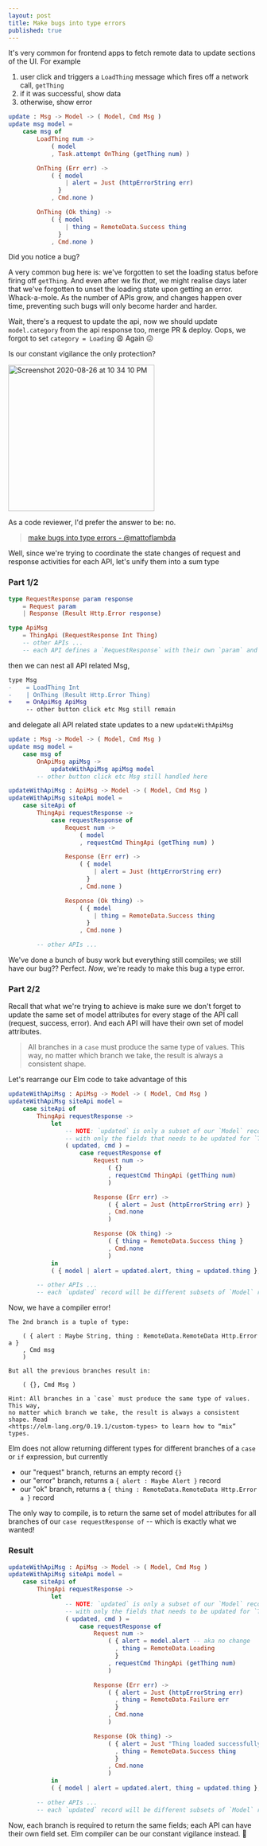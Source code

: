 ```yaml
---
layout: post
title: Make bugs into type errors
published: true
---
```

It's very common for frontend apps to fetch remote data to update sections of the UI. For example

1. user click and triggers a `LoadThing` message which fires off a network call, `getThing`
1. if it was successful, show data
1. otherwise, show error

``` elm
update : Msg -> Model -> ( Model, Cmd Msg )
update msg model =
    case msg of
        LoadThing num ->
            ( model
            , Task.attempt OnThing (getThing num) )

        OnThing (Err err) ->
            ( { model
                | alert = Just (httpErrorString err)
              }
            , Cmd.none )

        OnThing (Ok thing) ->
            ( { model
                | thing = RemoteData.Success thing
              }
            , Cmd.none )
```

Did you notice a bug?

A very common bug here is: we've forgotten to set the loading status before firing off `getThing`. And even after we fix _that_, we might realise days later that we've forgotten to unset the loading state upon getting an error. Whack-a-mole. As the number of APIs grow, and changes happen over time, preventing such bugs will only become harder and harder.

Wait, there's a request to update the api, now we should update `model.category` from the api response too, merge PR & deploy. Oops, we forgot to set `category = Loading` 😩 Again 😖

Is our constant vigilance the only protection?

<img width="294" alt="Screenshot 2020-08-26 at 10 34 10 PM" src="https://user-images.githubusercontent.com/473/91317369-8cdfd980-e7ec-11ea-8668-96d959898f17.png">

As a code reviewer, I'd prefer the answer to be: no.

> [make bugs into type errors - @mattoflambda](https://twitter.com/mattoflambda/status/1008735243581288449)

Well, since we're trying to coordinate the state changes of request and response activities for each API, let's unify them into a sum type

### Part 1/2

``` elm
type RequestResponse param response
    = Request param
    | Response (Result Http.Error response)

type ApiMsg
    = ThingApi (RequestResponse Int Thing)
    -- other APIs ...
    -- each API defines a `RequestResponse` with their own `param` and `response` types
```

then we can nest all API related Msg,

``` diff
type Msg
-    = LoadThing Int
-    | OnThing (Result Http.Error Thing)
+    = OnApiMsg ApiMsg
     -- other button click etc Msg still remain
```

and delegate all API related state updates to a new `updateWithApiMsg`

``` elm
update : Msg -> Model -> ( Model, Cmd Msg )
update msg model =
    case msg of
        OnApiMsg apiMsg ->
            updateWithApiMsg apiMsg model
        -- other button click etc Msg still handled here

updateWithApiMsg : ApiMsg -> Model -> ( Model, Cmd Msg )
updateWithApiMsg siteApi model =
    case siteApi of
        ThingApi requestResponse ->
            case requestResponse of
                Request num ->
                    ( model
                    , requestCmd ThingApi (getThing num) )

                Response (Err err) ->
                    ( { model
                        | alert = Just (httpErrorString err)
                      }
                    , Cmd.none )

                Response (Ok thing) ->
                    ( { model
                        | thing = RemoteData.Success thing
                      }
                    , Cmd.none )

        -- other APIs ...
```

We've done a bunch of busy work but everything still compiles; we still have our bug?? Perfect. _Now_, we're ready to make this bug a type error.

### Part 2/2

Recall that what we're trying to achieve is make sure we don't forget to update the same set of model attributes for every stage of the API call (request, success, error). And each API will have their own set of model attributes.

> All branches in a `case` must produce the same type of values. This way, no matter which branch we take, the result is always a consistent shape.

Let's rearrange our Elm code to take advantage of this

``` elm
updateWithApiMsg : ApiMsg -> Model -> ( Model, Cmd Msg )
updateWithApiMsg siteApi model =
    case siteApi of
        ThingApi requestResponse ->
            let
                -- NOTE: `updated` is only a subset of our `Model` record type
                -- with only the fields that needs to be updated for `ThingApi`
                ( updated, cmd ) =
                    case requestResponse of
                        Request num ->
                            ( {}
                            , requestCmd ThingApi (getThing num)
                            )

                        Response (Err err) ->
                            ( { alert = Just (httpErrorString err) }
                            , Cmd.none
                            )

                        Response (Ok thing) ->
                            ( { thing = RemoteData.Success thing }
                            , Cmd.none
                            )
            in
            ( { model | alert = updated.alert, thing = updated.thing }, cmd )

        -- other APIs ...
        -- each `updated` record will be different subsets of `Model` record type
```

Now, we have a compiler error!

```
The 2nd branch is a tuple of type:

    ( { alert : Maybe String, thing : RemoteData.RemoteData Http.Error a }
    , Cmd msg
    )

But all the previous branches result in:

    ( {}, Cmd Msg )

Hint: All branches in a `case` must produce the same type of values. This way,
no matter which branch we take, the result is always a consistent shape. Read
<https://elm-lang.org/0.19.1/custom-types> to learn how to “mix” types.
```

Elm does not allow returning different types for different branches of a `case` or `if` expression, but currently
- our "request" branch, returns an empty record `{}`
- our "error" branch, returns a `{ alert : Maybe Alert }` record
- our "ok" branch, returns a `{ thing : RemoteData.RemoteData Http.Error a }` record

The only way to compile, is to return the same set of model attributes for all branches of our `case requestResponse of` -- which is exactly what we wanted!

### Result

``` elm
updateWithApiMsg : ApiMsg -> Model -> ( Model, Cmd Msg )
updateWithApiMsg siteApi model =
    case siteApi of
        ThingApi requestResponse ->
            let
                -- NOTE: `updated` is only a subset of our `Model` record type
                -- with only the fields that needs to be updated for `ThingApi`
                ( updated, cmd ) =
                    case requestResponse of
                        Request num ->
                            ( { alert = model.alert -- aka no change
                              , thing = RemoteData.Loading
                              }
                            , requestCmd ThingApi (getThing num)
                            )

                        Response (Err err) ->
                            ( { alert = Just (httpErrorString err)
                              , thing = RemoteData.Failure err
                              }
                            , Cmd.none
                            )

                        Response (Ok thing) ->
                            ( { alert = Just "Thing loaded successfully"
                              , thing = RemoteData.Success thing
                              }
                            , Cmd.none
                            )
            in
            ( { model | alert = updated.alert, thing = updated.thing }, cmd )

        -- other APIs ...
        -- each `updated` record will be different subsets of `Model` record type
```

Now, each branch is required to return the same fields; each API can have their own field set. Elm compiler can be our constant vigilance instead. 🎉
